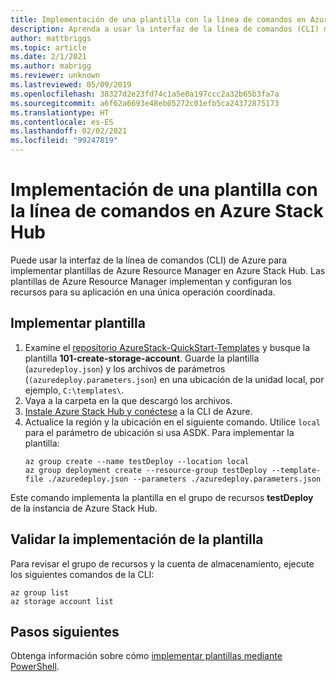 ```yaml
---
title: Implementación de una plantilla con la línea de comandos en Azure Stack Hub
description: Aprenda a usar la interfaz de la línea de comandos (CLI) multiplataforma de Azure para implementar plantillas en Azure Stack Hub.
author: mattbriggs
ms.topic: article
ms.date: 2/1/2021
ms.author: mabrigg
ms.reviewer: unknown
ms.lastreviewed: 05/09/2019
ms.openlocfilehash: 38327d2e23fd74c1a5e0a197ccc2a32b65b3fa7a
ms.sourcegitcommit: a6f62a6693e48eb05272c01efb5ca24372875173
ms.translationtype: HT
ms.contentlocale: es-ES
ms.lasthandoff: 02/02/2021
ms.locfileid: "99247819"
---
```

# <a name="deploy-a-template-with-the-command-line-in-azure-stack-hub"></a>Implementación de una plantilla con la línea de comandos en Azure Stack Hub

Puede usar la interfaz de la línea de comandos (CLI) de Azure para implementar plantillas de Azure Resource Manager en Azure Stack Hub. Las plantillas de Azure Resource Manager implementan y configuran los recursos para su aplicación en una única operación coordinada.

## <a name="deploy-template"></a>Implementar plantilla

1. Examine el [repositorio AzureStack-QuickStart-Templates](https://aka.ms/AzureStackGitHub) y busque la plantilla **101-create-storage-account**. Guarde la plantilla (`azuredeploy.json`) y los archivos de parámetros (`(azuredeploy.parameters.json`) en una ubicación de la unidad local, por ejemplo, `C:\templates\`.
2. Vaya a la carpeta en la que descargó los archivos. 
3. [Instale Azure Stack Hub y conéctese](azure-stack-version-profiles-azurecli2.md) a la CLI de Azure.
4. Actualice la región y la ubicación en el siguiente comando. Utilice `local` para el parámetro de ubicación si usa ASDK. Para implementar la plantilla:
    ```azurecli
    az group create --name testDeploy --location local
    az group deployment create --resource-group testDeploy --template-file ./azuredeploy.json --parameters ./azuredeploy.parameters.json
    ```

Este comando implementa la plantilla en el grupo de recursos **testDeploy** de la instancia de Azure Stack Hub.

## <a name="validate-template-deployment"></a>Validar la implementación de la plantilla

Para revisar el grupo de recursos y la cuenta de almacenamiento, ejecute los siguientes comandos de la CLI:

```azurecli
az group list
az storage account list
```

## <a name="next-steps"></a>Pasos siguientes

Obtenga información sobre cómo [implementar plantillas mediante PowerShell](azure-stack-deploy-template-powershell.md).

